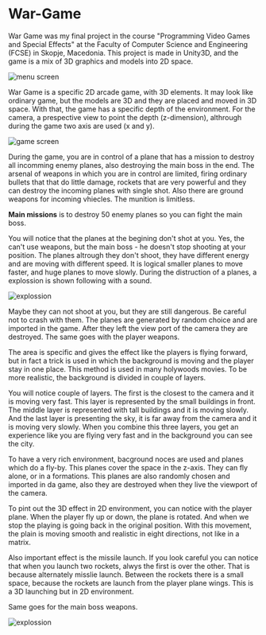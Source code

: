 # War-Game
War Game was my final project in the course "Programming Video Games and Special Effects"  at the Faculty of Computer Science and Engineering (FCSE) in Skopje, Macedonia. This project is made in Unity3D, and the game is a mix of 3D graphics and models into 2D space.

![menu screen](http://s7.postimg.org/sxocadxe3/1149010071_menu.jpg) 


War Game is a specific 2D arcade game, with 3D elements. It may look like ordinary game, but the models are 3D and they are placed and moved in 3D space. With that, the game has a specific depth of the environment. For the camera, a prespective view to point the depth (z-dimension), althrough during the game two axis are used (x and y).


![game screen](http://s10.postimg.org/leypiruix/Screenshot_8.png) 

During the game, you are in control of a plane that has a mission to destroy all incomming enemy planes, also destroying the main boss in the end. The arsenal of weapons in which you are in control are limited, firing ordinary bullets that that do little damage, rockets that are very powerful and they can destroy the incoming planes with single shot. Also there are ground weapons for incoming vhiecles. The munition is limitless.

**Main missions** is to destroy 50 enemy planes so you can fight the main boss.

You will notice that the planes at the begining don't shot at  you. Yes, the can't use weapons, but the main boss - he doesn't stop shooting at your position. The planes altrough they don't shoot, they have different energy and are moving with different speed. It is logical smaller planes to move faster, and huge planes to move slowly. During the distruction of a planes, a explossion is shown following with a sound.

![explossion](http://s9.postimg.org/xpr7jo28f/Screenshot_12.png) 

Maybe they can not shoot at you, but they are still dangerous. Be careful not to crash with them. The planes are generated by random choice and are imported in the game. After they left the view port of the camera they are destroyed. The same goes with the player weapons.

The area is specific and gives the effect like the players is flying forward, but in fact a trick is used in which the background is moving and the player stay in one place. This method is used in many holywoods movies. To be more realistic, the background is divided in couple of layers.

You will notice couple of layers. The first is the closest to the camera and it is moving very fast. This layer is represented by the small buildings in front. The middle layer is represented with tall buildings and it is moving slowly. And the last layer is presenting the sky, it is far away from the camera and it is moving very slowly. When you combine this three layers, you get an experience like you are flying very fast and in the background you can see the city.

To have a very rich environment, bacground noces are used and planes which do a fly-by. This planes cover the space in the z-axis. They can fly alone, or in a formations. This planes are also randomly chosen and imported in da game, also they are destroyed when they live the viewport of the camera.

To pint out the 3D effect in 2D environment, you can notice with the player plane. When the player fly up or down, the plane is rotated. And when we stop the playing is going back in the original position. With this movement, the plain is moving smooth and realistic in eight directions, not like in a matrix.

Also important effect is the missile launch. If you look careful you can notice that when you launch two rockets, alwys the first is over the other. That is because alternately misslie launch. Between the rockets there is a small space, because the rockets are launch from the player plane wings. This is a 3D launching but in 2D environment.

Same goes for the main boss weapons.

![explossion](http://s28.postimg.org/555vouelp/Screenshot_10.png) 

